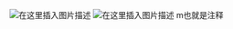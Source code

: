 ![在这里插入图片描述](https://img-blog.csdnimg.cn/14caba1ac23e4bdfbc6be53c63b11875.png)
![在这里插入图片描述](https://img-blog.csdnimg.cn/92dc238fd5ab414f858d7aeea76fdaae.png)
m也就是注释
